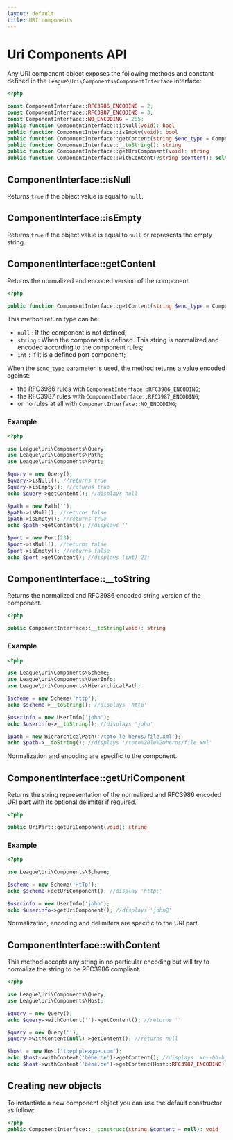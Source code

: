 ```yaml
---
layout: default
title: URI components
---
```


Uri Components API
=======

Any URI component object exposes the following methods and constant defined in the `League\Uri\Components\ComponentInterface` interface:

~~~php
<?php

const ComponentInterface::RFC3986_ENCODING = 2;
const ComponentInterface::RFC3987_ENCODING = 3;
const ComponentInterface::NO_ENCODING = 255;
public function ComponentInterface::isNull(void): bool
public function ComponentInterface::isEmpty(void): bool
public function ComponentInterface::getContent(string $enc_type = ComponentInterface::RFC3986_ENCODING): mixed
public function ComponentInterface::__toString(): string
public function ComponentInterface::getUriComponent(void): string
public function ComponentInterface::withContent(?string $content): self
~~~

## ComponentInterface::isNull

Returns `true` if the object value is equal to `null`.


## ComponentInterface::isEmpty

Returns `true` if the object value is equal to `null` or represents the empty string.


## ComponentInterface::getContent

Returns the normalized and encoded version of the component.

~~~php
<?php

public function ComponentInterface::getContent(string $enc_type = ComponentInterface::RFC3986_ENCODING): mixed
~~~

This method return type can be:

* `null` : If the component is not defined;
* `string` : When the component is defined. This string is normalized and encoded according to the component rules;
* `int` : If it is a defined port component;

When the `$enc_type` parameter is used, the method returns a value encoded against:

- the RFC3986 rules with `ComponentInterface::RFC3986_ENCODING`;
- the RFC3987 rules with `ComponentInterface::RFC3987_ENCODING`;
- or no rules at all with `ComponentInterface::NO_ENCODING`;

### Example

~~~php
<?php

use League\Uri\Components\Query;
use League\Uri\Components\Path;
use League\Uri\Components\Port;

$query = new Query();
$query->isNull(); //returns true
$query->isEmpty(); //returns true
echo $query->getContent(); //displays null

$path = new Path('');
$path->isNull(); //returns false
$path->isEmpty(); //returns true
echo $path->getContent(); //displays ''

$port = new Port(23);
$port->isNull(); //returns false
$port->isEmpty(); //returns false
echo $port->getContent(); //displays (int) 23;
~~~

## ComponentInterface::__toString

Returns the normalized and RFC3986 encoded string version of the component.

~~~php
<?php

public ComponentInterface::__toString(void): string
~~~

### Example

~~~php
<?php

use League\Uri\Components\Scheme;
use League\Uri\Components\UserInfo;
use League\Uri\Components\HierarchicalPath;

$scheme = new Scheme('http');
echo $scheme->__toString(); //displays 'http'

$userinfo = new UserInfo('john');
echo $userinfo->__toString(); //displays 'john'

$path = new HierarchicalPath('/toto le heros/file.xml');
echo $path->__toString(); //displays '/toto%20le%20heros/file.xml'
~~~

<p class="message-notice">Normalization and encoding are specific to the component.</p>

## ComponentInterface::getUriComponent

Returns the string representation of the normalized and RFC3986 encoded URI part with its optional delimiter if required.

~~~php
<?php

public UriPart::getUriComponent(void): string
~~~

### Example

~~~php
<?php

use League\Uri\Components\Scheme;

$scheme = new Scheme('HtTp');
echo $scheme->getUriComponent(); //display 'http:'

$userinfo = new UserInfo('john');
echo $userinfo->getUriComponent(); //displays 'john@'
~~~

<p class="message-notice">Normalization, encoding and delimiters are specific to the URI part.</p>

## ComponentInterface::withContent

This method accepts any string in no particular encoding but will try to normalize the string to be RFC3986 compliant.

~~~php
<?php

use League\Uri\Components\Query;
use League\Uri\Components\Host;

$query = new Query();
echo $query->withContent('')->getContent(); //returns ''

$query = new Query('');
$query->withContent(null)->getContent(); //returns null

$host = new Host('thephpleague.com');
echo $host->withContent('bébé.be')->getContent(); //displays 'xn--bb-bjab.be';
echo $host->withContent('bébé.be')->getContent(Host::RFC3987_ENCODING); //displays 'bébé.be';
~~~

Creating new objects
--------

To instantiate a new component object you can use the default constructor as follow:

~~~php
<?php
public ComponentInterface::__construct(string $content = null): void
~~~

